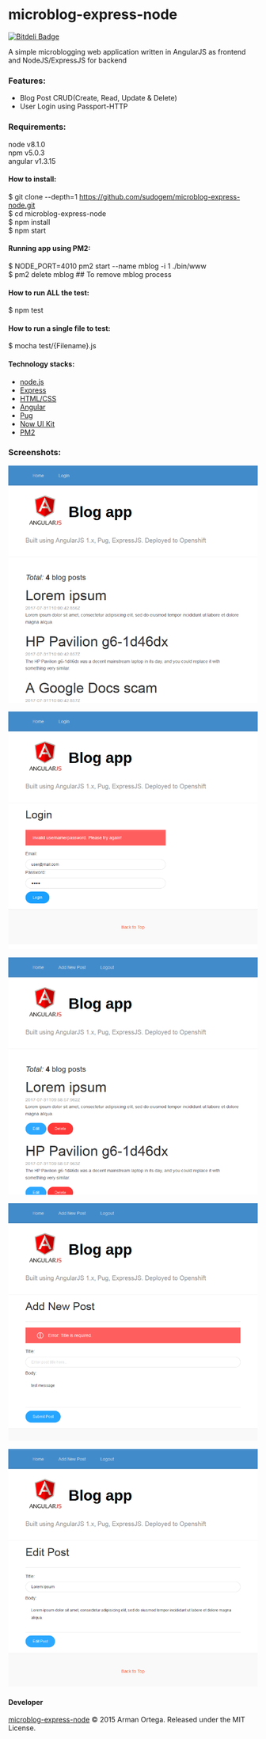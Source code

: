 # microblog-express-node
[![Bitdeli Badge](https://d2weczhvl823v0.cloudfront.net/sudogem/microblog-express-node/trend.png)](https://bitdeli.com/free "Bitdeli Badge")   

A simple microblogging web application written in AngularJS as frontend and NodeJS/ExpressJS for backend

### Features:    
* Blog Post CRUD(Create, Read, Update & Delete)   
* User Login using Passport-HTTP     

### Requirements:   
node v8.1.0  
npm v5.0.3   
angular v1.3.15   

#### How to install:   
$ git clone --depth=1 https://github.com/sudogem/microblog-express-node.git    
$ cd microblog-express-node      
$ npm install   
$ npm start   

#### Running app using PM2:   
$ NODE_PORT=4010 pm2 start --name mblog -i 1 ./bin/www   
$ pm2 delete mblog   ## To remove mblog process   

#### How to run ALL the test:     
$ npm test    

#### How to run a single file to test:     
$ mocha test/{Filename}.js    

#### Technology stacks:   
* [node.js](https://nodejs.org)   
* [Express](https://expressjs.com)
* [HTML/CSS](https://www.w3.org/standards/webdesign/htmlcss)   
* [Angular](https://angularjs.org/)   
* [Pug](https://pugjs.org)   
* [Now UI Kit](https://github.com/creativetimofficial/now-ui-kit)
* [PM2](https://github.com/Unitech/pm2)   

### Screenshots:   
![Home (default)](/screenshot/home-default.png)   

![Login page](/screenshot/login-page.png)   

![Home (logged in)](/screenshot/home-authenticated.png)   

![Add post](/screenshot/add-post.png)   

![Edit post](/screenshot/edit-post.png)   

#### Developer   
[microblog-express-node](http://angularblogexpressrev1-sudogem.rhcloud.com) &copy; 2015 Arman Ortega. Released under the MIT License.
